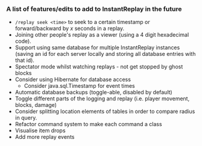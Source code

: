 ### A list of features/edits to add to InstantReplay in the future

- `/replay seek <time>` to seek to a certain timestamp or forward/backward by _x_ seconds in a replay.
- Joining other people's replay as a viewer (using a 4 digit hexadecimal code).
- Support using same database for multiple InstantReplay instances (saving an id for each server locally and storing all
  database entries with that id).
- Spectator mode whilst watching replays - not get stopped by ghost blocks
- Consider using Hibernate for database access
  - Consider java.sql.Timestamp for event times
- Automatic database backups (toggle-able, disabled by default)
- Toggle different parts of the logging and replay (i.e. player movement, blocks, damage)
- Consider splitting location elements of tables in order to compare radius in query.
- Refactor command system to make each command a class
- Visualise item drops
- Add more replay events
